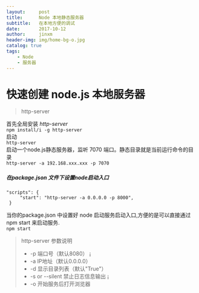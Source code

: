 ```yaml
---
layout:     post
title:      Node 本地静态服务器
subtitle:   在本地方便的调试
date:       2017-10-12
author:     jinxm
header-img: img/home-bg-o.jpg
catalog: true
tags:
    - Node
    - 服务器
---
```


# 快速创建 node.js 本地服务器
> http-server

首先全局安装 *http-server* <br>
`npm install/i -g http-server` <br>
启动 <br>
`http-server` <br>
启动一个node.js静态服务器，监听 7070 端口。静态目录就是当前运行命令的目录 <br>
`http-server -a 192.168.xxx.xxx -p 7070`

##### 在package.json 文件下设置node启动入口
```
"scripts": {
     "start": "http-server -a 0.0.0.0 -p 8000",
 }
```
当你的package.json 中设置好 node 启动服务启动入口,方便的是可以直接通过 npm start 来启动服务.<br>
`npm start`  <br>
> http-server 参数说明
> - -p 端口号（默认8080） ¡
> - -a IP地址（默认0.0.0.0） 
> - -d 显示目录列表（默认"True"） 
> - -s or --silent 禁止日志信息输出 ¡
> - -o 开始服务后打开浏览器  